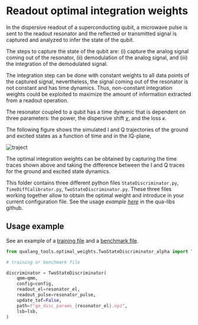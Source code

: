 # Readout optimal integration weights

In the dispersive readout of a superconducting qubit, a microwave pulse is sent to the readout
resonator and the reflected or transmitted signal is captured and analyzed to infer the 
state of the qubit.

The steps to capture the state of the qubit are: (i) capture the analog signal coming out of the resonator,
(ii) demodulation of the analog signal, and (iii) the integration of the demodulated signal. 

The integration step can be done with constant weights to all data points of the captured signal,
nevertheless, the signal coming out of the resonator is not constant and has time dynamics. Thus, non-constant
integration weights could be exploited to maximize the amount of information extracted from a readout operation.

The resonator coupled to a qubit has a time dynamic that is dependent on three parameters: 
the power, the dispersive shift $\chi$, and the loss $\kappa$.

The following figure shows the simulated I and Q trajectories of the ground and excited states as a function of time
and in the IQ-plane,

![traject](Fig1_trajectory.png)

The optimal integration weights can be obtained by capturing the time traces shown above and taking the 
difference between the I and Q traces for the ground and excited state dynamics.

This folder contains three different python files `StateDiscriminator.py`, `TimeDiffCalibrator.py`,
`TwoStateDiscriminator.py`. These three files working together allow to obtain the optimal weight and
introduce in your current configuration file. See the usage *example [here](https://github.com/qua-platform/qua-libs/tree/main/Quantum-Control-Applications/Superconducting/Single%20Fixed%20Transmon/Use%20Case%202%20-%20Optimized%20readout%20with%20optimal%20weights)* in the qua-libs github. 

## Usage example

See an example of a [training file](https://github.com/qua-platform/qua-libs/blob/main/Quantum-Control-Applications/Superconducting/Single%20Fixed%20Transmon/Use%20Case%202%20-%20Optimized%20readout%20with%20optimal%20weights/IQ_blobs_opt_weights_train.py) and a [benchmark file](https://github.com/qua-platform/qua-libs/blob/main/Quantum-Control-Applications/Superconducting/Single%20Fixed%20Transmon/Use%20Case%202%20-%20Optimized%20readout%20with%20optimal%20weights/IQ_blobs_opt_weights_train.py).

```python
from qualang_tools.optimal_weights.TwoStateDiscriminator_alpha import TwoStateDiscriminator

# training or benchmark file

discriminator = TwoStateDiscriminator(
    qmm=qmm,
    config=config,
    readout_el=resonator_el,
    readout_pulse=resonator_pulse,
    update_tof=False,
    path=f"ge_disc_params_{resonator_el}.npz",
    lsb=lsb,
)
```